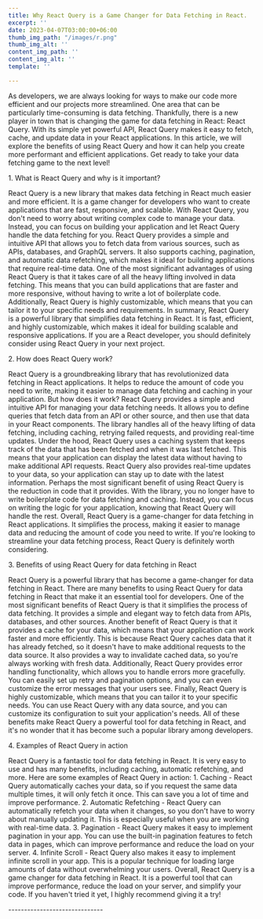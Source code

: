 ```yaml
---
title: Why React Query is a Game Changer for Data Fetching in React.
excerpt: ''
date: 2023-04-07T03:00:00+06:00
thumb_img_path: "/images/r.png"
thumb_img_alt: ''
content_img_path: ''
content_img_alt: ''
template: ''

---
```

As developers, we are always looking for ways to make our code more efficient and our projects more streamlined. One area that can be particularly time-consuming is data fetching. Thankfully, there is a new player in town that is changing the game for data fetching in React: React Query. With its simple yet powerful API, React Query makes it easy to fetch, cache, and update data in your React applications. In this article, we will explore the benefits of using React Query and how it can help you create more performant and efficient applications. Get ready to take your data fetching game to the next level!

1\. What is React Query and why is it important?

React Query is a new library that makes data fetching in React much easier and more efficient. It is a game changer for developers who want to create applications that are fast, responsive, and scalable. With React Query, you don't need to worry about writing complex code to manage your data. Instead, you can focus on building your application and let React Query handle the data fetching for you. React Query provides a simple and intuitive API that allows you to fetch data from various sources, such as APIs, databases, and GraphQL servers. It also supports caching, pagination, and automatic data refetching, which makes it ideal for building applications that require real-time data. One of the most significant advantages of using React Query is that it takes care of all the heavy lifting involved in data fetching. This means that you can build applications that are faster and more responsive, without having to write a lot of boilerplate code. Additionally, React Query is highly customizable, which means that you can tailor it to your specific needs and requirements. In summary, React Query is a powerful library that simplifies data fetching in React. It is fast, efficient, and highly customizable, which makes it ideal for building scalable and responsive applications. If you are a React developer, you should definitely consider using React Query in your next project.

2\. How does React Query work?

React Query is a groundbreaking library that has revolutionized data fetching in React applications. It helps to reduce the amount of code you need to write, making it easier to manage data fetching and caching in your application. But how does it work? React Query provides a simple and intuitive API for managing your data fetching needs. It allows you to define queries that fetch data from an API or other source, and then use that data in your React components. The library handles all of the heavy lifting of data fetching, including caching, retrying failed requests, and providing real-time updates. Under the hood, React Query uses a caching system that keeps track of the data that has been fetched and when it was last fetched. This means that your application can display the latest data without having to make additional API requests. React Query also provides real-time updates to your data, so your application can stay up to date with the latest information. Perhaps the most significant benefit of using React Query is the reduction in code that it provides. With the library, you no longer have to write boilerplate code for data fetching and caching. Instead, you can focus on writing the logic for your application, knowing that React Query will handle the rest. Overall, React Query is a game-changer for data fetching in React applications. It simplifies the process, making it easier to manage data and reducing the amount of code you need to write. If you're looking to streamline your data fetching process, React Query is definitely worth considering.

3\. Benefits of using React Query for data fetching in React

React Query is a powerful library that has become a game-changer for data fetching in React. There are many benefits to using React Query for data fetching in React that make it an essential tool for developers. One of the most significant benefits of React Query is that it simplifies the process of data fetching. It provides a simple and elegant way to fetch data from APIs, databases, and other sources. Another benefit of React Query is that it provides a cache for your data, which means that your application can work faster and more efficiently. This is because React Query caches data that it has already fetched, so it doesn't have to make additional requests to the data source. It also provides a way to invalidate cached data, so you're always working with fresh data. Additionally, React Query provides error handling functionality, which allows you to handle errors more gracefully. You can easily set up retry and pagination options, and you can even customize the error messages that your users see. Finally, React Query is highly customizable, which means that you can tailor it to your specific needs. You can use React Query with any data source, and you can customize its configuration to suit your application's needs. All of these benefits make React Query a powerful tool for data fetching in React, and it's no wonder that it has become such a popular library among developers.

4\. Examples of React Query in action

React Query is a fantastic tool for data fetching in React. It is very easy to use and has many benefits, including caching, automatic refetching, and more. Here are some examples of React Query in action: 1. Caching - React Query automatically caches your data, so if you request the same data multiple times, it will only fetch it once. This can save you a lot of time and improve performance. 2. Automatic Refetching - React Query can automatically refetch your data when it changes, so you don't have to worry about manually updating it. This is especially useful when you are working with real-time data. 3. Pagination - React Query makes it easy to implement pagination in your app. You can use the built-in pagination features to fetch data in pages, which can improve performance and reduce the load on your server. 4. Infinite Scroll - React Query also makes it easy to implement infinite scroll in your app. This is a popular technique for loading large amounts of data without overwhelming your users. Overall, React Query is a game changer for data fetching in React. It is a powerful tool that can improve performance, reduce the load on your server, and simplify your code. If you haven't tried it yet, I highly recommend giving it a try!

\------------------------------